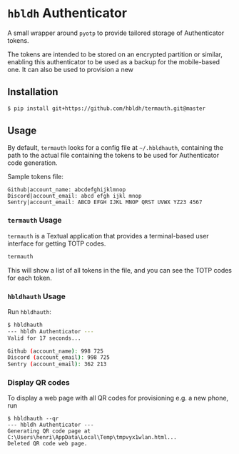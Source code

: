 # `hbldh` Authenticator

A small wrapper around `pyotp` to provide tailored
storage of Authenticator tokens.

The tokens are intended to be stored on an encrypted partition or similar,
enabling this authenticator to be used as a backup for the mobile-based one.
It can also be used to provision a new
## Installation

```bash
$ pip install git+https://github.com/hbldh/termauth.git@master
```

## Usage

By default, `termauth` looks for a config file at `~/.hbldhauth`,
containing the path to the actual file containing the tokens to be
used for Authenticator code generation.

Sample tokens file:
```text
Github|account_name: abcdefghijklmnop
Discord|account_email: abcd efgh ijkl mnop
Sentry|account_email: ABCD EFGH IJKL MNOP QRST UVWX YZ23 4567
```

### `termauth` Usage

`termauth` is a Textual application 
that provides a terminal-based user interface for
getting TOTP codes.

```powershell
termauth
```

This will show a list of all tokens in the file, and you can see the
TOTP codes for each token.

### `hbldhauth` Usage

Run `hbldhauth`:
```bash
$ hbldhauth
--- hbldh Authenticator ---
Valid for 17 seconds...

Github (account_name): 998 725
Discord (account_email): 998 725
Sentry (account_email): 362 213
```

### Display QR codes

To display a web page with all QR codes for provisioning e.g. a new phone,
run

```
$ hbldhauth --qr
--- hbldh Authenticator ---
Generating QR code page at C:\Users\henri\AppData\Local\Temp\tmpvyx1wlan.html...
Deleted QR code web page.
```


